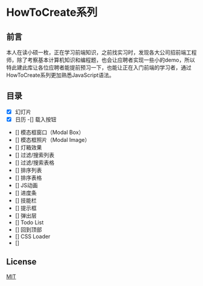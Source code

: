# HowToCreate系列

## 前言

本人在读小硕一枚，正在学习前端知识，之前找实习时，发现各大公司招前端工程师，除了考察基本计算机知识和编程题，也会让应聘者实现一些小的demo，所以特此建此库让各位应聘者能提前预习一下，也能让正在入门前端的学习者，通过HowToCreate系列更加熟悉JavaScript语法。


## 目录
- [x] 幻灯片
- [x] 日历
-[] 载入按钮
- [] 模态框窗口（Modal Box）
- [] 模态框照片（Modal Image）
- [] 灯箱效果
- [] 过滤/搜索列表
- [] 过滤/搜索表格
- [] 排序列表
- [] 排序表格
- [] JS动画
- [] 进度条
- [] 技能栏
- [] 提示框
- [] 弹出层
- [] Todo List
- [] 回到顶部
- [] CSS Loader
- [] 


## License
[MIT](https://github.com/owen1190/HowToCreate/blob/master/LICENSE)